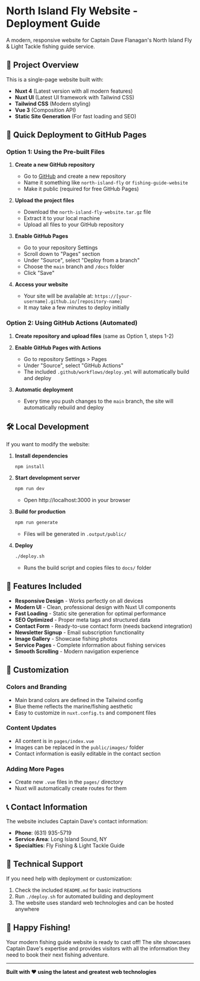 # North Island Fly Website - Deployment Guide

A modern, responsive website for Captain Dave Flanagan's North Island Fly & Light Tackle fishing guide service.

## 🎣 Project Overview

This is a single-page website built with:
- **Nuxt 4** (Latest version with all modern features)
- **Nuxt UI** (Latest UI framework with Tailwind CSS)
- **Tailwind CSS** (Modern styling)
- **Vue 3** (Composition API)
- **Static Site Generation** (For fast loading and SEO)

## 🚀 Quick Deployment to GitHub Pages

### Option 1: Using the Pre-built Files

1. **Create a new GitHub repository**
   - Go to [GitHub](https://github.com) and create a new repository
   - Name it something like `north-island-fly` or `fishing-guide-website`
   - Make it public (required for free GitHub Pages)

2. **Upload the project files**
   - Download the `north-island-fly-website.tar.gz` file
   - Extract it to your local machine
   - Upload all files to your GitHub repository

3. **Enable GitHub Pages**
   - Go to your repository Settings
   - Scroll down to "Pages" section
   - Under "Source", select "Deploy from a branch"
   - Choose the `main` branch and `/docs` folder
   - Click "Save"

4. **Access your website**
   - Your site will be available at: `https://[your-username].github.io/[repository-name]`
   - It may take a few minutes to deploy initially

### Option 2: Using GitHub Actions (Automated)

1. **Create repository and upload files** (same as Option 1, steps 1-2)

2. **Enable GitHub Pages with Actions**
   - Go to repository Settings > Pages
   - Under "Source", select "GitHub Actions"
   - The included `.github/workflows/deploy.yml` will automatically build and deploy

3. **Automatic deployment**
   - Every time you push changes to the `main` branch, the site will automatically rebuild and deploy

## 🛠️ Local Development

If you want to modify the website:

1. **Install dependencies**
   ```bash
   npm install
   ```

2. **Start development server**
   ```bash
   npm run dev
   ```
   - Open http://localhost:3000 in your browser

3. **Build for production**
   ```bash
   npm run generate
   ```
   - Files will be generated in `.output/public/`

4. **Deploy**
   ```bash
   ./deploy.sh
   ```
   - Runs the build script and copies files to `docs/` folder

## 📱 Features Included

- **Responsive Design** - Works perfectly on all devices
- **Modern UI** - Clean, professional design with Nuxt UI components
- **Fast Loading** - Static site generation for optimal performance
- **SEO Optimized** - Proper meta tags and structured data
- **Contact Form** - Ready-to-use contact form (needs backend integration)
- **Newsletter Signup** - Email subscription functionality
- **Image Gallery** - Showcase fishing photos
- **Service Pages** - Complete information about fishing services
- **Smooth Scrolling** - Modern navigation experience

## 🎨 Customization

### Colors and Branding
- Main brand colors are defined in the Tailwind config
- Blue theme reflects the marine/fishing aesthetic
- Easy to customize in `nuxt.config.ts` and component files

### Content Updates
- All content is in `pages/index.vue`
- Images can be replaced in the `public/images/` folder
- Contact information is easily editable in the contact section

### Adding More Pages
- Create new `.vue` files in the `pages/` directory
- Nuxt will automatically create routes for them

## 📞 Contact Information

The website includes Captain Dave's contact information:
- **Phone**: (631) 935-5719
- **Service Area**: Long Island Sound, NY
- **Specialties**: Fly Fishing & Light Tackle Guide

## 🔧 Technical Support

If you need help with deployment or customization:
1. Check the included `README.md` for basic instructions
2. Run `./deploy.sh` for automated building and deployment
3. The website uses standard web technologies and can be hosted anywhere

## 🌊 Happy Fishing!

Your modern fishing guide website is ready to cast off! The site showcases Captain Dave's expertise and provides visitors with all the information they need to book their next fishing adventure.

---

**Built with ❤️ using the latest and greatest web technologies**